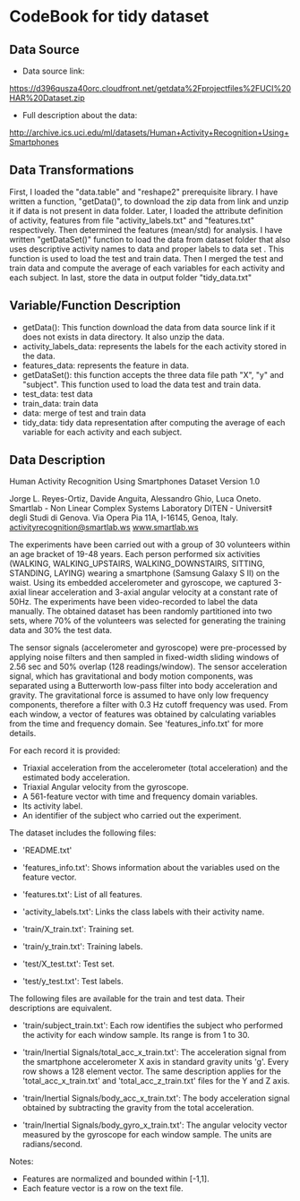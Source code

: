 CodeBook for tidy dataset
=========================


Data Source
-----------

- Data source link:

https://d396qusza40orc.cloudfront.net/getdata%2Fprojectfiles%2FUCI%20HAR%20Dataset.zip 

- Full description about the data:

http://archive.ics.uci.edu/ml/datasets/Human+Activity+Recognition+Using+Smartphones 


Data Transformations
--------------------

First, I loaded the "data.table" and "reshape2" prerequisite library. I have written a function, "getData()", to download the zip data from link and unzip it if data is not present in data folder. Later, I loaded the attribute definition of activity, features from file "activity_labels.txt" and "features.txt" respectively. Then determined the features (mean/std) for analysis. I have written "getDataSet()" function to load the data from dataset folder that also uses descriptive activity names to data and proper labels to data set
. This function is used to load the test and train data. Then I merged the test and train data and compute the average of each variables for each activity and each subject. In last, store the data in output folder "tidy_data.txt"

Variable/Function Description
--------------------

- getData(): This function download the data from data source link if it does not exists in data directory. It also unzip the data.
- activity_labels_data: represents the labels for the each activity stored in the data.
- features_data: represents the feature in data.
- getDataSet(): this function accepts the three data file path "X", "y" and "subject". This function used to load the data test and train data.
- test_data: test data
- train_data: train data
- data: merge of test and train data
- tidy_data: tidy data representation after computing the average of each variable for each activity and each subject.


Data Description
----------------

Human Activity Recognition Using Smartphones Dataset
Version 1.0

Jorge L. Reyes-Ortiz, Davide Anguita, Alessandro Ghio, Luca Oneto.
Smartlab - Non Linear Complex Systems Laboratory
DITEN - Universit‡ degli Studi di Genova.
Via Opera Pia 11A, I-16145, Genoa, Italy.
activityrecognition@smartlab.ws
www.smartlab.ws

The experiments have been carried out with a group of 30 volunteers within an age bracket of 19-48 years. Each person performed six activities (WALKING, WALKING_UPSTAIRS, WALKING_DOWNSTAIRS, SITTING, STANDING, LAYING) wearing a smartphone (Samsung Galaxy S II) on the waist. Using its embedded accelerometer and gyroscope, we captured 3-axial linear acceleration and 3-axial angular velocity at a constant rate of 50Hz. The experiments have been video-recorded to label the data manually. The obtained dataset has been randomly partitioned into two sets, where 70% of the volunteers was selected for generating the training data and 30% the test data. 

The sensor signals (accelerometer and gyroscope) were pre-processed by applying noise filters and then sampled in fixed-width sliding windows of 2.56 sec and 50% overlap (128 readings/window). The sensor acceleration signal, which has gravitational and body motion components, was separated using a Butterworth low-pass filter into body acceleration and gravity. The gravitational force is assumed to have only low frequency components, therefore a filter with 0.3 Hz cutoff frequency was used. From each window, a vector of features was obtained by calculating variables from the time and frequency domain. See 'features_info.txt' for more details. 

For each record it is provided:

- Triaxial acceleration from the accelerometer (total acceleration) and the estimated body acceleration.
- Triaxial Angular velocity from the gyroscope. 
- A 561-feature vector with time and frequency domain variables. 
- Its activity label. 
- An identifier of the subject who carried out the experiment.

The dataset includes the following files:

- 'README.txt'

- 'features_info.txt': Shows information about the variables used on the feature vector.

- 'features.txt': List of all features.

- 'activity_labels.txt': Links the class labels with their activity name.

- 'train/X_train.txt': Training set.

- 'train/y_train.txt': Training labels.

- 'test/X_test.txt': Test set.

- 'test/y_test.txt': Test labels.

The following files are available for the train and test data. Their descriptions are equivalent. 

- 'train/subject_train.txt': Each row identifies the subject who performed the activity for each window sample. Its range is from 1 to 30. 

- 'train/Inertial Signals/total_acc_x_train.txt': The acceleration signal from the smartphone accelerometer X axis in standard gravity units 'g'. Every row shows a 128 element vector. The same description applies for the 'total_acc_x_train.txt' and 'total_acc_z_train.txt' files for the Y and Z axis. 

- 'train/Inertial Signals/body_acc_x_train.txt': The body acceleration signal obtained by subtracting the gravity from the total acceleration. 

- 'train/Inertial Signals/body_gyro_x_train.txt': The angular velocity vector measured by the gyroscope for each window sample. The units are radians/second. 

Notes: 
- Features are normalized and bounded within [-1,1].
- Each feature vector is a row on the text file.




